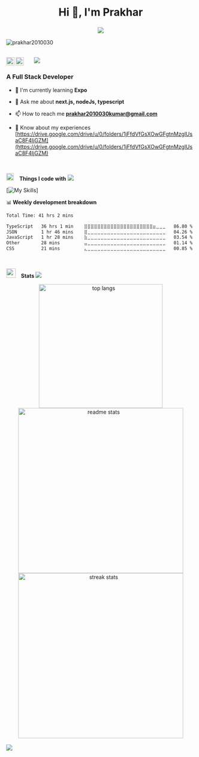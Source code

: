 <h1 align="center">Hi 👋, I'm Prakhar</h1>
<h3 align="center">
   <a href="https://github.com/DenverCoder1/readme-typing-svg"><img src="https://readme-typing-svg.herokuapp.com?lines=Computer+Science+Student;full+stack+developer;Always%20learning%20new%20things&center=true&width=500&height=50"></a> 
</h3>

<p align="left"> <img src="https://komarev.com/ghpvc/?username=prakhar2010030&label=Profile%20views&color=0e75b6&style=flat" alt="prakhar2010030" /> </p>

<br/>
<span>
<a href="[https://www.linkedin.com/in/kumar-prakhar-rawat-551799223]" target="_blank"><img alt="LinkedIn" align="left" width="22" src="https://cdn.simpleicons.org/linkedin/white" /></a>
&#8287;&#8287;
&#8287;&#8287;
<a href="https://github.com/prakhar2010030" target="_blank"><img alt="Github" align="left" width="22" src="https://cdn.simpleicons.org/github/white" /></a>
</span>

<img src="https://user-images.githubusercontent.com/73097560/115834477-dbab4500-a447-11eb-908a-139a6edaec5c.gif">

<h3>A Full Stack Developer</h3>

- 🌱 I'm currently learning **Expo**

- 💬 Ask me about **next.js, nodeJs, typescript**

- 📫 How to reach me **<prakhar2010030kumar@gmail.com>**

- 📄 Know about my experiences [https://drive.google.com/drive/u/0/folders/1jFfdVfGsXOwGFgtnMzglUsaC8F4IjGZM](https://drive.google.com/drive/u/0/folders/1jFfdVfGsXOwGFgtnMzglUsaC8F4IjGZM)

<br/>

<img src="https://media2.giphy.com/media/QssGEmpkyEOhBCb7e1/giphy.gif?cid=ecf05e47a0n3gi1bfqntqmob8g9aid1oyj2wr3ds3mg700bl&rid=giphy.gif" width ="20"> &ensp; <b> Things I code with</b>
<img src="https://user-images.githubusercontent.com/73097560/115834477-dbab4500-a447-11eb-908a-139a6edaec5c.gif"><br>

<p align="left">
<!-- <img src="https://skillicons.dev/icons?i=html,css,js,ts,nextjs,react,tailwind,figma,notion,npm,git,github,nodejs,express,prisma,postgres,supabase,mongodb,postman,vscode,webstorm,vercel,vite,powershell,bash,linux,mysql,md,firebase,cloudflare,java,c,py"/> -->

[![My Skills](https://skillicons.dev/icons?i=html,css,js,ts,nextjs,react,tailwind,figma,notion,npm,git,github,nodejs,express,prisma,postgres,mongodb,mysql,postman,vscode,vercel,vite,bash,linux,cloudflare,c,cpp,py,docker,prometheus,grafana)]

  <!-- jest -->
</p>
📊<b> Weekly development breakdown</b>

```txt
Total Time: 41 hrs 2 mins

TypeScript   36 hrs 1 min    ⣿⣿⣿⣿⣿⣿⣿⣿⣿⣿⣿⣿⣿⣿⣿⣿⣿⣿⣿⣿⣿⣶⣀⣀⣀   86.80 %
JSON         1 hr 46 mins    ⣿⣀⣀⣀⣀⣀⣀⣀⣀⣀⣀⣀⣀⣀⣀⣀⣀⣀⣀⣀⣀⣀⣀⣀⣀   04.26 %
JavaScript   1 hr 28 mins    ⣷⣀⣀⣀⣀⣀⣀⣀⣀⣀⣀⣀⣀⣀⣀⣀⣀⣀⣀⣀⣀⣀⣀⣀⣀   03.54 %
Other        28 mins         ⣤⣀⣀⣀⣀⣀⣀⣀⣀⣀⣀⣀⣀⣀⣀⣀⣀⣀⣀⣀⣀⣀⣀⣀⣀   01.14 %
CSS          21 mins         ⣄⣀⣀⣀⣀⣀⣀⣀⣀⣀⣀⣀⣀⣀⣀⣀⣀⣀⣀⣀⣀⣀⣀⣀⣀   00.85 %
```

<br/>

<img src="https://media.giphy.com/media/iY8CRBdQXODJSCERIr/giphy.gif" width ="25"> &ensp;<b> Stats </b>
<img src="https://user-images.githubusercontent.com/73097560/115834477-dbab4500-a447-11eb-908a-139a6edaec5c.gif">

<div align=center>
  <img width=330 src="https://github-readme-stats-salesp07.vercel.app/api/top-langs/?username=prakhar2010030&langs_count=8&layout=compact&theme=dark&border_radius=10&hide_border=true" alt="top langs" />
  <img width=440  src="https://github-readme-stats-salesp07.vercel.app/api?username=prakhar2010030&count_private=true&show_icons=true&theme=dark&rank_icon=github&hide_border=true&border_radius=10" alt="readme stats" />
  <img width=440 src="https://github-readme-streak-stats-salesp07.vercel.app/?user=prakhar2010030&count_private=true&theme=dark&hide_border=true&border_radius=10&card_width=495" alt="streak stats"/>
</div>



<br/>
<img src="https://user-images.githubusercontent.com/73097560/115834477-dbab4500-a447-11eb-908a-139a6edaec5c.gif"><br>

